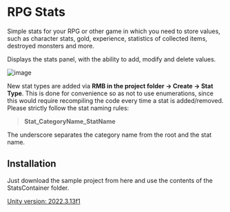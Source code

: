 # RPG Stats
Simple stats for your RPG or other game in which you need to store values, such as character stats, gold, experience, statistics of collected items, destroyed monsters and more.


Displays the stats panel, with the ability to add, modify and delete values.

![image](https://github.com/DDerybas/RPGStats/assets/40045796/3b4291ea-e38e-423b-9190-1d3137feeb6e)

New stat types are added via **RMB in the project folder -> Create -> Stat Type**. This is done for convenience so as not to use enumerations, since this would require recompiling the code every time a stat is added/removed.
Please strictly follow the stat naming rules:
>**Stat_CategoryName_StatName**

The underscore separates the category name from the root and the stat name.


## Installation
Just download the sample project from here and use the contents of the StatsContainer folder.

[Unity version: 2022.3.13f1](https://unity.com/releases/editor/archive)
